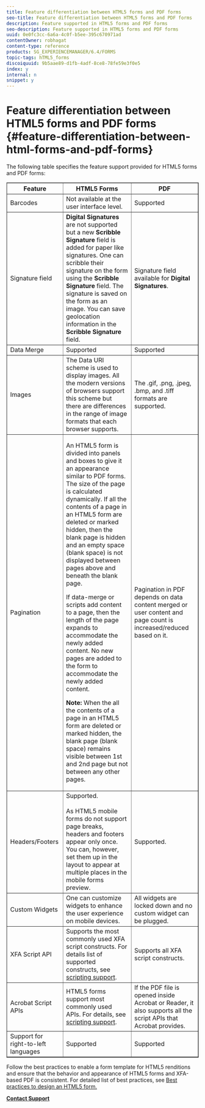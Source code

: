 ```yaml
---
title: Feature differentiation between HTML5 forms and PDF forms 
seo-title: Feature differentiation between HTML5 forms and PDF forms 
description: Feature supported in HTML5 forms and PDF forms
seo-description: Feature supported in HTML5 forms and PDF forms
uuid: 0e0fc3cc-6a6a-4c0f-b5ee-395c670971ad
contentOwner: robhagat
content-type: reference
products: SG_EXPERIENCEMANAGER/6.4/FORMS
topic-tags: hTML5_forms
discoiquuid: 9b5aae89-d1fb-4adf-8ce8-78fe59e3f0e5
index: y
internal: n
snippet: y
---
```


# Feature differentiation between HTML5 forms and PDF forms {#feature-differentiation-between-html-forms-and-pdf-forms}

The following table specifies the feature support provided for HTML5 forms and PDF forms:

<table border="1" cellpadding="1" cellspacing="0" width="100%"> 
 <tbody>
  <tr>
   <th>Feature</th> 
   <th>HTML5 Forms</th> 
   <th>PDF</th> 
  </tr>
  <tr>
   <td>Barcodes<br /> </td> 
   <td>Not available at the user interface level. </td> 
   <td>Supported</td> 
  </tr>
  <tr>
   <td>Signature field<br /> </td> 
   <td><strong>Digital Signatures</strong> are not supported but a new <strong>Scribble Signature</strong> field is added for paper like signatures. One can scribble their signature on the form using the <strong>Scribble Signature</strong> field. The signature is saved on the form as an image. You can save geolocation information in the <strong>Scribble Signature</strong> field.</td> 
   <td>Signature field available for <strong>Digital Signatures</strong>.</td> 
  </tr>
  <tr>
   <td>Data Merge</td> 
   <td>Supported</td> 
   <td>Supported</td> 
  </tr>
  <tr>
   <td>Images</td> 
   <td>The Data URI scheme is used to display images. All the modern versions of browsers support this scheme but there are differences in the range of image formats that each browser supports.<br /> </td> 
   <td>The .gif, .png, .jpeg, .bmp, and .tiff formats are supported.</td> 
  </tr>
  <tr>
   <td>Pagination<br /> </td> 
   <td><p>An HTML5 form is divided into panels and boxes to give it an appearance similar to PDF forms. The size of the page is calculated dynamically. If all the contents of a page in an HTML5 form are deleted or marked hidden, then the blank page is hidden and an empty space (blank space) is not displayed between pages above and beneath the blank page.</p> <p>If data-merge or scripts add content to a page, then the length of the page expands to accommodate the newly added content. No new pages are added to the form to accommodate the newly added content. </p> <p><strong>Note:</strong> When the all the contents of a page in an HTML5 form are deleted or marked hidden, the blank page (blank space) remains visible between 1st and 2nd page but not between any other pages.</p> </td> 
   <td>Pagination in PDF depends on data content merged or user content and page count is increased/reduced based on it.</td> 
  </tr>
  <tr>
   <td>Headers/Footers </td> 
   <td>Supported. <br /> <br /> As HTML5 mobile forms do not support page breaks, headers and footers appear only once. You can, however, set them up in the layout to appear at multiple places in the mobile forms preview.<br /> </td> 
   <td>Supported.</td> 
  </tr>
  <tr>
   <td>Custom Widgets</td> 
   <td>One can customize widgets to enhance the user experience on mobile devices.<br /> </td> 
   <td>All widgets are locked down and no custom widget can be plugged.<br /> </td> 
  </tr>
  <tr>
   <td>XFA Script API</td> 
   <td>Supports the most commonly used XFA script constructs. For details list of supported constructs, see <a href="../../forms/using/scripting-support.md">scripting support</a>.</td> 
   <td>Supports all XFA script constructs.</td> 
  </tr>
  <tr>
   <td>Acrobat Script APIs </td> 
   <td>HTML5 forms support most commonly used APIs. For details, see <a href="../../forms/using/scripting-support.md">scripting support</a>.</td> 
   <td>If the PDF file is opened inside Acrobat or Reader, it also supports all the script APIs that Acrobat provides.</td> 
  </tr>
  <tr>
   <td>Support for right-to-left languages </td> 
   <td>Supported</td> 
   <td>Supported</td> 
  </tr>
 </tbody>
</table>

Follow the best practices to enable a form template for HTML5 renditions and ensure that the behavior and appearance of HTML5 forms and XFA-based PDF is consistent. For detailed list of best practices, see [Best practices to design an HTML5 form.](../../forms/using/best-practices-for-html5-forms.md)

[**Contact Support**](https://www.adobe.com/account/sign-in.supportportal.html)
